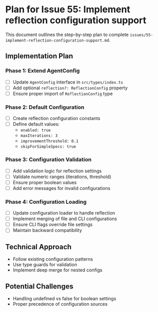 # Plan for Issue 55: Implement reflection configuration support

This document outlines the step-by-step plan to complete `issues/55-implement-reflection-configuration-support.md`.

## Implementation Plan

### Phase 1: Extend AgentConfig
- [ ] Update `AgentConfig` interface in `src/types/index.ts`
- [ ] Add optional `reflection?: ReflectionConfig` property
- [ ] Ensure proper import of `ReflectionConfig` type

### Phase 2: Default Configuration
- [ ] Create reflection configuration constants
- [ ] Define default values:
  - `enabled: true`
  - `maxIterations: 3`
  - `improvementThreshold: 0.1`
  - `skipForSimpleSpecs: true`

### Phase 3: Configuration Validation
- [ ] Add validation logic for reflection settings
- [ ] Validate numeric ranges (iterations, threshold)
- [ ] Ensure proper boolean values
- [ ] Add error messages for invalid configurations

### Phase 4: Configuration Loading
- [ ] Update configuration loader to handle reflection
- [ ] Implement merging of file and CLI configurations
- [ ] Ensure CLI flags override file settings
- [ ] Maintain backward compatibility

## Technical Approach
- Follow existing configuration patterns
- Use type guards for validation
- Implement deep merge for nested configs

## Potential Challenges
- Handling undefined vs false for boolean settings
- Proper precedence of configuration sources
